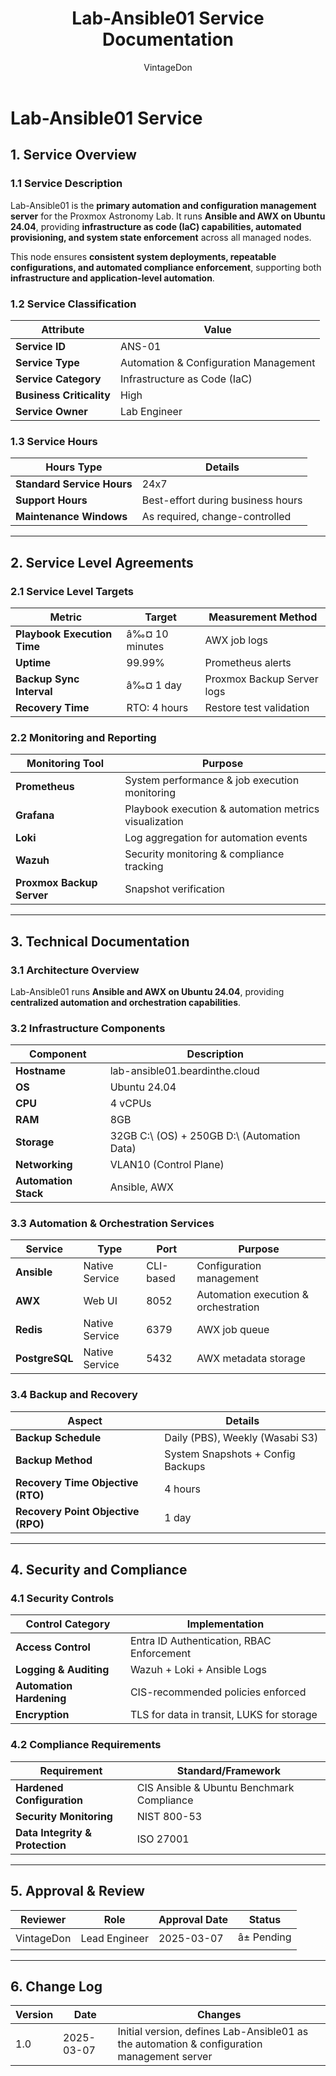 ﻿---
title: "Lab-Ansible01 Service Documentation"
description: "Comprehensive ITIL-aligned documentation of Lab-Ansible01, including infrastructure, security policies, and service management details."
author: "VintageDon"
tags: ["service-documentation", "infrastructure", "automation", "ansible", "awx"]
category: "Infrastructure"
kb_type: "Service Document"
version: "1.0"
status: "Draft"
last_updated: "2025-03-07"
---

# **Lab-Ansible01 Service**  

## **1. Service Overview**  

### **1.1 Service Description**  

Lab-Ansible01 is the **primary automation and configuration management server** for the Proxmox Astronomy Lab. It runs **Ansible and AWX on Ubuntu 24.04**, providing **infrastructure as code (IaC) capabilities, automated provisioning, and system state enforcement** across all managed nodes.

This node ensures **consistent system deployments, repeatable configurations, and automated compliance enforcement**, supporting both **infrastructure and application-level automation**.

### **1.2 Service Classification**  

| **Attribute**       | **Value** |
|---------------------|-----------|
| **Service ID**     | ANS-01 |
| **Service Type**   | Automation & Configuration Management |
| **Service Category** | Infrastructure as Code (IaC) |
| **Business Criticality** | High |
| **Service Owner**  | Lab Engineer |

### **1.3 Service Hours**  

| **Hours Type** | **Details** |
|---------------|------------|
| **Standard Service Hours** | 24x7 |
| **Support Hours** | Best-effort during business hours |
| **Maintenance Windows** | As required, change-controlled |

---

## **2. Service Level Agreements**  

### **2.1 Service Level Targets**  

| **Metric** | **Target** | **Measurement Method** |
|------------|----------|------------------------|
| **Playbook Execution Time** | â‰¤ 10 minutes | AWX job logs |
| **Uptime** | 99.99% | Prometheus alerts |
| **Backup Sync Interval** | â‰¤ 1 day | Proxmox Backup Server logs |
| **Recovery Time** | RTO: 4 hours | Restore test validation |

### **2.2 Monitoring and Reporting**  

| **Monitoring Tool** | **Purpose** |
|---------------------|------------|
| **Prometheus** | System performance & job execution monitoring |
| **Grafana** | Playbook execution & automation metrics visualization |
| **Loki** | Log aggregation for automation events |
| **Wazuh** | Security monitoring & compliance tracking |
| **Proxmox Backup Server** | Snapshot verification |

---

## **3. Technical Documentation**  

### **3.1 Architecture Overview**  

Lab-Ansible01 runs **Ansible and AWX on Ubuntu 24.04**, providing **centralized automation and orchestration capabilities**.

### **3.2 Infrastructure Components**  

| **Component** | **Description** |
|--------------|----------------|
| **Hostname** | lab-ansible01.beardinthe.cloud |
| **OS** | Ubuntu 24.04 |
| **CPU** | 4 vCPUs |
| **RAM** | 8GB |
| **Storage** | 32GB C:\ (OS) + 250GB D:\ (Automation Data) |
| **Networking** | VLAN10 (Control Plane) |
| **Automation Stack** | Ansible, AWX |

### **3.3 Automation & Orchestration Services**  

| **Service** | **Type** | **Port** | **Purpose** |
|------------|---------|------|---------------|
| **Ansible** | Native Service | CLI-based | Configuration management |
| **AWX** | Web UI | 8052 | Automation execution & orchestration |
| **Redis** | Native Service | 6379 | AWX job queue |
| **PostgreSQL** | Native Service | 5432 | AWX metadata storage |

### **3.4 Backup and Recovery**  

| **Aspect** | **Details** |
|------------|------------|
| **Backup Schedule** | Daily (PBS), Weekly (Wasabi S3) |
| **Backup Method** | System Snapshots + Config Backups |
| **Recovery Time Objective (RTO)** | 4 hours |
| **Recovery Point Objective (RPO)** | 1 day |

---

## **4. Security and Compliance**  

### **4.1 Security Controls**  

| **Control Category** | **Implementation** |
|----------------------|-------------------|
| **Access Control** | Entra ID Authentication, RBAC Enforcement |
| **Logging & Auditing** | Wazuh + Loki + Ansible Logs |
| **Automation Hardening** | CIS-recommended policies enforced |
| **Encryption** | TLS for data in transit, LUKS for storage |

### **4.2 Compliance Requirements**  

| **Requirement** | **Standard/Framework** |
|----------------|----------------------|
| **Hardened Configuration** | CIS Ansible & Ubuntu Benchmark Compliance |
| **Security Monitoring** | NIST 800-53 |
| **Data Integrity & Protection** | ISO 27001 |

---

## **5. Approval & Review**  

| **Reviewer** | **Role** | **Approval Date** | **Status** |
|-------------|---------|------------------|------------|
| VintageDon | Lead Engineer | 2025-03-07 | â± Pending |

---

## **6. Change Log**  

| **Version** | **Date** | **Changes** |
|------------|---------|-------------|
| 1.0 | 2025-03-07 | Initial version, defines Lab-Ansible01 as the automation & configuration management server |

